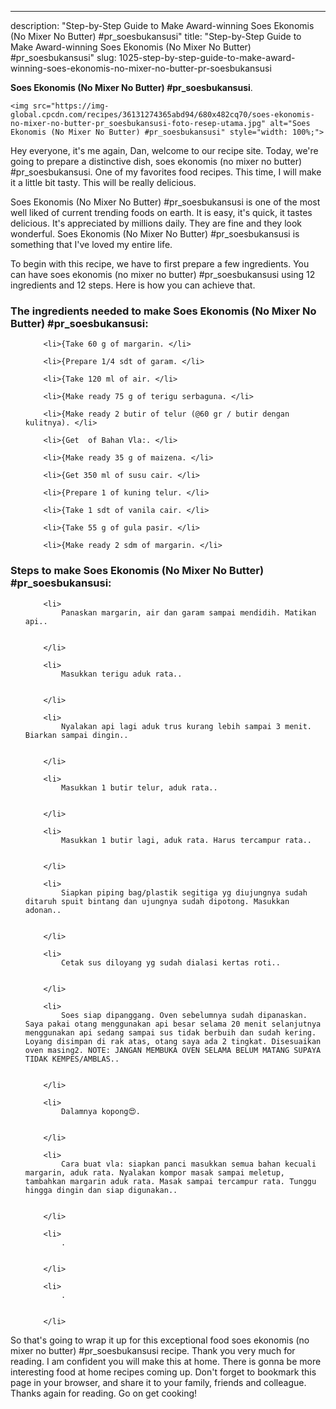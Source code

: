 ---
description: "Step-by-Step Guide to Make Award-winning Soes Ekonomis (No Mixer No Butter) #pr_soesbukansusi"
title: "Step-by-Step Guide to Make Award-winning Soes Ekonomis (No Mixer No Butter) #pr_soesbukansusi"
slug: 1025-step-by-step-guide-to-make-award-winning-soes-ekonomis-no-mixer-no-butter-pr-soesbukansusi

<p>
	<strong>Soes Ekonomis (No Mixer No Butter) #pr_soesbukansusi</strong>. 
	
</p>
<p>
	
	<img src="https://img-global.cpcdn.com/recipes/36131274365abd94/680x482cq70/soes-ekonomis-no-mixer-no-butter-pr_soesbukansusi-foto-resep-utama.jpg" alt="Soes Ekonomis (No Mixer No Butter) #pr_soesbukansusi" style="width: 100%;">
	
	
</p>
<p>
	Hey everyone, it's me again, Dan, welcome to our recipe site. Today, we're going to prepare a distinctive dish, soes ekonomis (no mixer no butter) #pr_soesbukansusi. One of my favorites food recipes. This time, I will make it a little bit tasty. This will be really delicious.
</p>
	
<p>
	
</p>
<p>
	Soes Ekonomis (No Mixer No Butter) #pr_soesbukansusi is one of the most well liked of current trending foods on earth. It is easy, it's quick, it tastes delicious. It's appreciated by millions daily. They are fine and they look wonderful. Soes Ekonomis (No Mixer No Butter) #pr_soesbukansusi is something that I've loved my entire life.
</p>

<p>
To begin with this recipe, we have to first prepare a few ingredients. You can have soes ekonomis (no mixer no butter) #pr_soesbukansusi using 12 ingredients and 12 steps. Here is how you can achieve that.
</p>

<h3>The ingredients needed to make Soes Ekonomis (No Mixer No Butter) #pr_soesbukansusi:</h3>

<ol>
	
		<li>{Take 60 g of margarin. </li>
	
		<li>{Prepare 1/4 sdt of garam. </li>
	
		<li>{Take 120 ml of air. </li>
	
		<li>{Make ready 75 g of terigu serbaguna. </li>
	
		<li>{Make ready 2 butir of telur (@60 gr / butir dengan kulitnya). </li>
	
		<li>{Get  of Bahan Vla:. </li>
	
		<li>{Make ready 35 g of maizena. </li>
	
		<li>{Get 350 ml of susu cair. </li>
	
		<li>{Prepare 1 of kuning telur. </li>
	
		<li>{Take 1 sdt of vanila cair. </li>
	
		<li>{Take 55 g of gula pasir. </li>
	
		<li>{Make ready 2 sdm of margarin. </li>
	
</ol>
<p>
	
</p>

<h3>Steps to make Soes Ekonomis (No Mixer No Butter) #pr_soesbukansusi:</h3>

<ol>
	
		<li>
			Panaskan margarin, air dan garam sampai mendidih. Matikan api..
			
			
		</li>
	
		<li>
			Masukkan terigu aduk rata..
			
			
		</li>
	
		<li>
			Nyalakan api lagi aduk trus kurang lebih sampai 3 menit. Biarkan sampai dingin..
			
			
		</li>
	
		<li>
			Masukkan 1 butir telur, aduk rata..
			
			
		</li>
	
		<li>
			Masukkan 1 butir lagi, aduk rata. Harus tercampur rata..
			
			
		</li>
	
		<li>
			Siapkan piping bag/plastik segitiga yg diujungnya sudah ditaruh spuit bintang dan ujungnya sudah dipotong. Masukkan adonan..
			
			
		</li>
	
		<li>
			Cetak sus diloyang yg sudah dialasi kertas roti..
			
			
		</li>
	
		<li>
			Soes siap dipanggang. Oven sebelumnya sudah dipanaskan. Saya pakai otang menggunakan api besar selama 20 menit selanjutnya menggunakan api sedang sampai sus tidak berbuih dan sudah kering. Loyang disimpan di rak atas, otang saya ada 2 tingkat. Disesuaikan oven masing2. NOTE: JANGAN MEMBUKA OVEN SELAMA BELUM MATANG SUPAYA TIDAK KEMPES/AMBLAS..
			
			
		</li>
	
		<li>
			Dalamnya kopong😍.
			
			
		</li>
	
		<li>
			Cara buat vla: siapkan panci masukkan semua bahan kecuali margarin, aduk rata. Nyalakan kompor masak sampai meletup, tambahkan margarin aduk rata. Masak sampai tercampur rata. Tunggu hingga dingin dan siap digunakan..
			
			
		</li>
	
		<li>
			.
			
			
		</li>
	
		<li>
			.
			
			
		</li>
	
</ol>

<p>
	
</p>

<p>
	So that's going to wrap it up for this exceptional food soes ekonomis (no mixer no butter) #pr_soesbukansusi recipe. Thank you very much for reading. I am confident you will make this at home. There is gonna be more interesting food at home recipes coming up. Don't forget to bookmark this page in your browser, and share it to your family, friends and colleague. Thanks again for reading. Go on get cooking!
</p>
